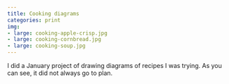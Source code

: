 ```yaml
---
title: Cooking diagrams
categories: print
img:
- large: cooking-apple-crisp.jpg
- large: cooking-cornbread.jpg
- large: cooking-soup.jpg
---
```


I did a January project of drawing diagrams of recipes I was trying. As you can see, it did not always go to plan.
